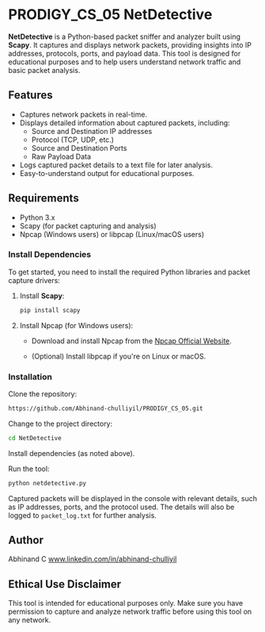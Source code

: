 # PRODIGY_CS_05 NetDetective

**NetDetective** is a Python-based packet sniffer and analyzer built using **Scapy**. It captures and displays network packets, providing insights into IP addresses, protocols, ports, and payload data. This tool is designed for educational purposes and to help users understand network traffic and basic packet analysis.

## Features

- Captures network packets in real-time.
- Displays detailed information about captured packets, including:
  - Source and Destination IP addresses
  - Protocol (TCP, UDP, etc.)
  - Source and Destination Ports
  - Raw Payload Data
- Logs captured packet details to a text file for later analysis.
- Easy-to-understand output for educational purposes.

## Requirements

- Python 3.x
- Scapy (for packet capturing and analysis)
- Npcap (Windows users) or libpcap (Linux/macOS users)

### Install Dependencies

To get started, you need to install the required Python libraries and packet capture drivers:

1. Install **Scapy**:
   ```bash
   pip install scapy
   ```
   
2. Install Npcap (for Windows users):
   - Download and install Npcap from the [Npcap Official Website](https://nmap.org/npcap/).

   - (Optional) Install libpcap if you're on Linux or macOS.

### Installation

Clone the repository:

```bash
https://github.com/Abhinand-chulliyil/PRODIGY_CS_05.git
```

Change to the project directory:

```bash
cd NetDetective
```

Install dependencies (as noted above).

Run the tool:

```bash
python netdetective.py
```

Captured packets will be displayed in the console with relevant details, such as IP addresses, ports, and the protocol used. The details will also be logged to `packet_log.txt` for further analysis.

## Author

Abhinand C 
www.linkedin.com/in/abhinand-chulliyil

## Ethical Use Disclaimer

This tool is intended for educational purposes only. Make sure you have permission to capture and analyze network traffic before using this tool on any network.
